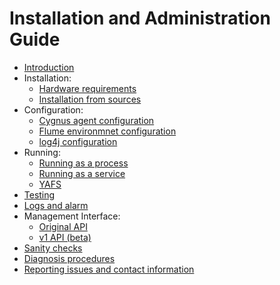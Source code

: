 # Installation and Administration Guide

* [Introduction](./introduction.md)
* Installation:
    * [Hardware requirements](./hw_requirements.md)
    * [Installation from sources](./install_from_sources.md)
* Configuration:
    * [Cygnus agent configuration](./cygnus_agent_conf.md)
    * [Flume environmnet configuration](./flume_env_conf.md)
    * [log4j configuration](./log4j_conf.md)
* Running:
    * [Running as a process](./running_as_process.md)
    * [Running as a service](./running_as_service.md)
    * [YAFS](./yafs.md)
* [Testing](./testing.md)
* [Logs and alarm](./logs_and_alarms.md)
* Management Interface:
    * [Original API](./management_interface.md)
    * [v1 API (beta)](./management_interface_v1.md)
* [Sanity checks](./sanity_checks.md)
* [Diagnosis procedures](./diagnosis_procedures.md)
* [Reporting issues and contact information](./issues_and_contact.md)
